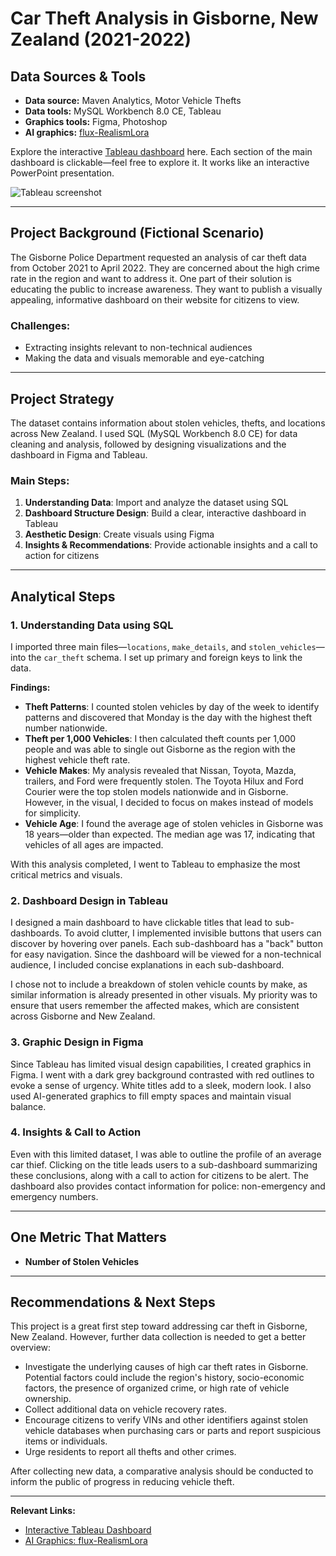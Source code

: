 # Car Theft Analysis in Gisborne, New Zealand (2021-2022)

## Data Sources & Tools
- **Data source:** Maven Analytics, Motor Vehicle Thefts
- **Data tools:** MySQL Workbench 8.0 CE, Tableau  
- **Graphics tools:** Figma, Photoshop  
- **AI graphics:** [flux-RealismLora](https://huggingface.co/XLabs-AI/flux-RealismLora)

Explore the interactive [Tableau dashboard](#) here. Each section of the main dashboard is clickable—feel free to explore it. It works like an interactive PowerPoint presentation.

![Tableau screenshot](#)

---

## Project Background (Fictional Scenario)
The Gisborne Police Department requested an analysis of car theft data from October 2021 to April 2022. They are concerned about the high crime rate in the region and want to address it. One part of their solution is educating the public to increase awareness. They want to publish a visually appealing, informative dashboard on their website for citizens to view.

### Challenges:
- Extracting insights relevant to non-technical audiences
- Making the data and visuals memorable and eye-catching

---

## Project Strategy
The dataset contains information about stolen vehicles, thefts, and locations across New Zealand. I used SQL (MySQL Workbench 8.0 CE) for data cleaning and analysis, followed by designing visualizations and the dashboard in Figma and Tableau.

### Main Steps:
1. **Understanding Data**: Import and analyze the dataset using SQL
2. **Dashboard Structure Design**: Build a clear, interactive dashboard in Tableau
3. **Aesthetic Design**: Create visuals using Figma
4. **Insights & Recommendations**: Provide actionable insights and a call to action for citizens

---

## Analytical Steps

### 1. Understanding Data using SQL
I imported three main files—`locations`, `make_details`, and `stolen_vehicles`—into the `car_theft` schema. I set up primary and foreign keys to link the data.

**Findings:**
- **Theft Patterns**: I counted stolen vehicles by day of the week to identify patterns and discovered that Monday is the day with the highest theft number nationwide.
- **Theft per 1,000 Vehicles**: I then calculated theft counts per 1,000 people and was able to single out Gisborne as the region with the highest vehicle theft rate.
- **Vehicle Makes**: My analysis revealed that Nissan, Toyota, Mazda, trailers, and Ford were frequently stolen. The Toyota Hilux and Ford Courier were the top stolen models nationwide and in Gisborne. However, in the visual, I decided to focus on makes instead of models for simplicity.
- **Vehicle Age**: I found the average age of stolen vehicles in Gisborne was 18 years—older than expected. The median age was 17, indicating that vehicles of all ages are impacted.

With this analysis completed, I went to Tableau to emphasize the most critical metrics and visuals.

### 2. Dashboard Design in Tableau
I designed a main dashboard to have clickable titles that lead to sub-dashboards. To avoid clutter, I implemented invisible buttons that users can discover by hovering over panels. Each sub-dashboard has a "back" button for easy navigation. Since the dashboard will be viewed for a non-technical audience, I included concise explanations in each sub-dashboard.

I chose not to include a breakdown of stolen vehicle counts by make, as similar information is already presented in other visuals. My priority was to ensure that users remember the affected makes, which are consistent across Gisborne and New Zealand.

### 3. Graphic Design in Figma
Since Tableau has limited visual design capabilities, I created graphics in Figma. I went with a dark grey background contrasted with red outlines to evoke a sense of urgency. White titles add to a sleek, modern look. I also used AI-generated graphics to fill empty spaces and maintain visual balance.

### 4. Insights & Call to Action
Even with this limited dataset, I was able to outline the profile of an average car thief. Clicking on the title leads users to a sub-dashboard summarizing these conclusions, along with a call to action for citizens to be alert. The dashboard also provides contact information for police: non-emergency and emergency numbers.

---

## One Metric That Matters
- **Number of Stolen Vehicles**

---

## Recommendations & Next Steps
This project is a great first step toward addressing car theft in Gisborne, New Zealand. However, further data collection is needed to get a better overview:

- Investigate the underlying causes of high car theft rates in Gisborne. Potential factors could include the region's history, socio-economic factors, the presence of organized crime, or high rate of vehicle ownership.
- Collect additional data on vehicle recovery rates.
- Encourage citizens to verify VINs and other identifiers against stolen vehicle databases when purchasing cars or parts and report suspicious items or individuals.
- Urge residents to report all thefts and other crimes.

After collecting new data, a comparative analysis should be conducted to inform the public of progress in reducing vehicle theft.

---

**Relevant Links:**
- [Interactive Tableau Dashboard](#)
- [AI Graphics: flux-RealismLora](https://huggingface.co/XLabs-AI/flux-RealismLora)
